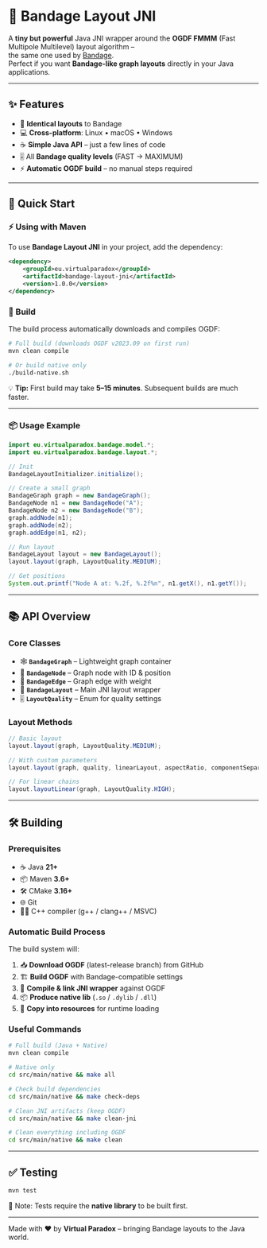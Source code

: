 # 🧩 Bandage Layout JNI

A **tiny but powerful** Java JNI wrapper around the **OGDF FMMM** (Fast Multipole Multilevel) layout algorithm –  
the same one used by [Bandage](https://rrwick.github.io/Bandage/).  
Perfect if you want **Bandage-like graph layouts** directly in your Java applications.

---

## ✨ Features

- 🔄 **Identical layouts** to Bandage  
- 💻 **Cross-platform**: Linux • macOS • Windows  
- ☕ **Simple Java API** – just a few lines of code  
- 🎚️ All **Bandage quality levels** (FAST → MAXIMUM)  
- ⚡ **Automatic OGDF build** – no manual steps required  

---

## 🚀 Quick Start

### ⚡ Using with Maven

To use **Bandage Layout JNI** in your project, add the dependency:

```xml
<dependency>
    <groupId>eu.virtualparadox</groupId>
    <artifactId>bandage-layout-jni</artifactId>
    <version>1.0.0</version>
</dependency>
```

### 🔨 Build

The build process automatically downloads and compiles OGDF:

```bash
# Full build (downloads OGDF v2023.09 on first run)
mvn clean compile

# Or build native only
./build-native.sh
```

💡 **Tip:** First build may take **5–15 minutes**. Subsequent builds are much faster.

---

### 📦 Usage Example

```java
import eu.virtualparadox.bandage.model.*;
import eu.virtualparadox.bandage.layout.*;

// Init
BandageLayoutInitializer.initialize();

// Create a small graph
BandageGraph graph = new BandageGraph();
BandageNode n1 = new BandageNode("A");
BandageNode n2 = new BandageNode("B");
graph.addNode(n1);
graph.addNode(n2);
graph.addEdge(n1, n2);

// Run layout
BandageLayout layout = new BandageLayout();
layout.layout(graph, LayoutQuality.MEDIUM);

// Get positions
System.out.printf("Node A at: %.2f, %.2f%n", n1.getX(), n1.getY());
```

---

## 📚 API Overview

### Core Classes
- 🕸️ **`BandageGraph`** – Lightweight graph container  
- 🔵 **`BandageNode`** – Graph node with ID & position  
- 🔗 **`BandageEdge`** – Graph edge with weight  
- 🧮 **`BandageLayout`** – Main JNI layout wrapper  
- 🎚️ **`LayoutQuality`** – Enum for quality settings  

### Layout Methods

```java
// Basic layout
layout.layout(graph, LayoutQuality.MEDIUM);

// With custom parameters
layout.layout(graph, quality, linearLayout, aspectRatio, componentSeparation);

// For linear chains
layout.layoutLinear(graph, LayoutQuality.HIGH);
```

---

## 🛠️ Building

### Prerequisites
- ☕ Java **21+**
- 📦 Maven **3.6+**
- 🛠️ CMake **3.16+**
- 🌐 Git
- 🧑‍💻 C++ compiler (g++ / clang++ / MSVC)

### Automatic Build Process
The build system will:
1. 📥 **Download OGDF** (latest-release branch) from GitHub  
2. 🏗️ **Build OGDF** with Bandage-compatible settings  
3. 🔗 **Compile & link JNI wrapper** against OGDF  
4. 📦 **Produce native lib** (`.so` / `.dylib` / `.dll`)  
5. 🚚 **Copy into resources** for runtime loading  

### Useful Commands

```bash
# Full build (Java + Native)
mvn clean compile

# Native only
cd src/main/native && make all

# Check build dependencies
cd src/main/native && make check-deps

# Clean JNI artifacts (keep OGDF)
cd src/main/native && make clean-jni

# Clean everything including OGDF
cd src/main/native && make clean
```

---

## ✅ Testing

```bash
mvn test
```

📌 Note: Tests require the **native library** to be built first.

---

Made with ❤️ by **Virtual Paradox** – bringing Bandage layouts to the Java world.
